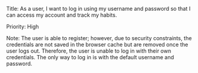 Title: As a user, I want to log in using my username and password so that I can access my account and track my habits.

Priority: High

Note: The user is able to register; however, due to security constraints, the credentials are not saved in the browser cache but are removed once the user logs out. Therefore, the user is unable to log in with their own credentials. The only way to log in is with the default username and password.
